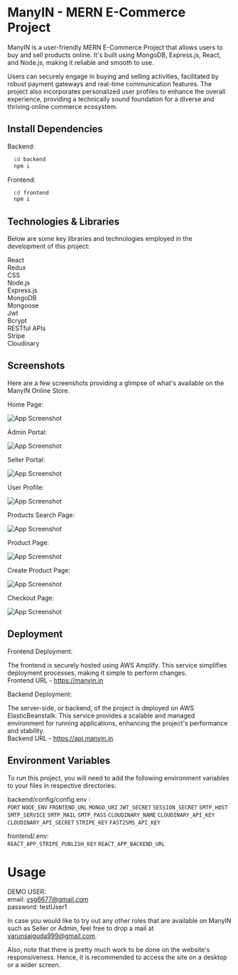 # ManyIN - MERN E-Commerce Project

ManyIN is a user-friendly MERN E-Commerce Project that allows users to buy and sell products online. It's built using MongoDB, Express.js, React, and Node.js, making it reliable and smooth to use.

Users can securely engage in buying and selling activities, facilitated by robust payment gateways and real-time communication features. The project also incorporates personalized user profiles to enhance the overall experience, providing a technically sound foundation for a diverse and thriving online commerce ecosystem.
## Install Dependencies

Backend:
```bash
  cd backend
  npm i
```

Frontend:
```bash
  cd frontend
  npm i
```
## Technologies & Libraries

Below are some key libraries and technologies employed in the development of this project:

React  
Redux  
CSS  
Node.js  
Express.js  
MongoDB  
Mongoose  
Jwt  
Bcrypt  
RESTful APIs  
Stripe  
Cloudinary

## Screenshots

Here are a few screenshots providing a glimpse of what's available on the ManyIN Online Store.

Home Page:

![App Screenshot](https://i.imgur.com/8HWFV3F.png)

Admin Portal:

![App Screenshot](https://i.imgur.com/ekU3NDO.png)

Seller Portal:

![App Screenshot](https://i.imgur.com/lSrQvHr.png)

User Profile:

![App Screenshot](https://i.imgur.com/S6OqfVJ.png)

Products Search Page:

![App Screenshot](https://i.imgur.com/50cjRgx.png)

Product Page:

![App Screenshot](https://i.imgur.com/LR9ZpmD.png)

Create Product Page:

![App Screenshot](https://i.imgur.com/3mkt6QZ.png)

Checkout Page:

![App Screenshot](https://i.imgur.com/C4TNp5F.png)

## Deployment

Frontend Deployment:

The frontend is securely hosted using AWS Amplify. This service simplifies deployment processes, making it simple to perform changes.  
Frontend URL - https://manyin.in

Backend Deployment:

The server-side, or backend, of the project is deployed on AWS ElasticBeanstalk. This service provides a scalable and managed environment for running applications, enhancing the project's performance and stability.  
Backend URL - https://api.manyin.in
## Environment Variables

To run this project, you will need to add the following environment variables to your files in respective directories:

backend/config/config.env :  
`PORT`
`NODE_ENV`
`FRONTEND_URL`
`MONGO_URI`
`JWT_SECRET`
`SESSION_SECRET`
`SMTP_HOST`
`SMTP_SERVICE`
`SMTP_MAIL`
`SMTP_PASS`
`CLOUDINARY_NAME`
`CLOUDINARY_API_KEY`
`CLOUDINARY_API_SECRET`
`STRIPE_KEY`
`FAST2SMS_API_KEY`

frontend/.env:  
`REACT_APP_STRIPE_PUBLISH_KEY`
`REACT_APP_BACKEND_URL`
# Usage

DEMO USER:  
email: vsg6677@gmail.com  
password: testUser1

In case you would like to try out any other roles that are available on ManyIN such as Seller or Admin, feel free to drop a mail at varunsaiguda999@gmail.com.

Also, note that there is pretty much work to be done on the website's responsiveness. Hence, it is recommended to access the site on a desktop or a wider screen.
